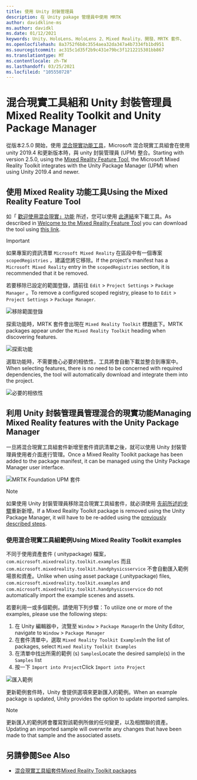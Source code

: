 ```yaml
---
title: 使用 Unity 封裝管理員
description: 在 Unity pakage 管理員中使用 MRTK
author: davidkline-ms
ms.author: davidkl
ms.date: 01/12/2021
keywords: Unity、HoloLens、HoloLens 2、Mixed Reality、開發、MRTK 套件、
ms.openlocfilehash: 8a3752f6b8c3554aea32da347a4b7334fb1bd951
ms.sourcegitcommit: ac315c1d35f2b9c431e79bc3f1212215301bb867
ms.translationtype: MT
ms.contentlocale: zh-TW
ms.lasthandoff: 03/25/2021
ms.locfileid: "105550728"
---
```

# <a name="mixed-reality-toolkit-and-unity-package-manager"></a><span data-ttu-id="02a7b-104">混合現實工具組和 Unity 封裝管理員</span><span class="sxs-lookup"><span data-stu-id="02a7b-104">Mixed Reality Toolkit and Unity Package Manager</span></span>

<span data-ttu-id="02a7b-105">從版本2.5.0 開始，使用 [混合現實功能工具](/windows/mixed-reality/develop/unity/welcome-to-mr-feature-tool)，Microsoft 混合現實工具組會在使用 unity 2019.4 和更新版本時，與 unity 封裝管理員 (UPM) 整合。</span><span class="sxs-lookup"><span data-stu-id="02a7b-105">Starting with version 2.5.0, using the [Mixed Reality Feature Tool](/windows/mixed-reality/develop/unity/welcome-to-mr-feature-tool), the Microsoft Mixed Reality Toolkit integrates with the Unity Package Manager (UPM) when using Unity 2019.4 and newer.</span></span>

## <a name="using-the-mixed-reality-feature-tool"></a><span data-ttu-id="02a7b-106">使用 Mixed Reality 功能工具</span><span class="sxs-lookup"><span data-stu-id="02a7b-106">Using the Mixed Reality Feature Tool</span></span>

<span data-ttu-id="02a7b-107">如「 [歡迎使用混合現實」功能](/windows/mixed-reality/develop/unity/welcome-to-mr-feature-tool) 所述，您可以使用 [此連結](https://aka.ms/MRFeatureTool)來下載工具。</span><span class="sxs-lookup"><span data-stu-id="02a7b-107">As described in [Welcome to the Mixed Reality Feature Tool](/windows/mixed-reality/develop/unity/welcome-to-mr-feature-tool) you can download the tool using [this link](https://aka.ms/MRFeatureTool).</span></span>

> [!IMPORTANT]
> <span data-ttu-id="02a7b-108">如果專案的資訊清單 `Microsoft Mixed Reality` 在區段中有一個專案 `scopedRegistries` ，建議您將它移除。</span><span class="sxs-lookup"><span data-stu-id="02a7b-108">If the project's manifest has a `Microsoft Mixed Reality` entry in the `scopedRegistries` section, it is recommended that it be removed.</span></span>
>
> <span data-ttu-id="02a7b-109">若要移除已設定的範圍登錄，請前往 `Edit`  >  `Project Settings`  >  `Package Manager` 。</span><span class="sxs-lookup"><span data-stu-id="02a7b-109">To remove a configured scoped registry, please to to `Edit` > `Project Settings` > `Package Manager`.</span></span>
>
> ![移除範圍登錄](../features/images/packaging/RemoveScopedRegistry.png)

<span data-ttu-id="02a7b-111">探索功能時，MRTK 套件會出現在 `Mixed Reality Toolkit` 標題底下。</span><span class="sxs-lookup"><span data-stu-id="02a7b-111">MRTK packages appear under the `Mixed Reality Toolkit` heading when discovering features.</span></span>

![探索功能](../features/images/packaging/DiscoverFeatures.png)

<span data-ttu-id="02a7b-113">選取功能時，不需要擔心必要的相依性，工具將會自動下載並整合到專案中。</span><span class="sxs-lookup"><span data-stu-id="02a7b-113">When selecting features, there is no need to be concerned with required dependencies, the tool will automatically download and integrate them into the project.</span></span>

![必要的相依性](../features/images/packaging/RequiredDependencies.png)

## <a name="managing-mixed-reality-features-with-the-unity-package-manager"></a><span data-ttu-id="02a7b-115">利用 Unity 封裝管理員管理混合的現實功能</span><span class="sxs-lookup"><span data-stu-id="02a7b-115">Managing Mixed Reality features with the Unity Package Manager</span></span>

<span data-ttu-id="02a7b-116">一旦將混合現實工具組套件新增至套件資訊清單之後，就可以使用 Unity 封裝管理員使用者介面進行管理。</span><span class="sxs-lookup"><span data-stu-id="02a7b-116">Once a Mixed Reality Toolkit package has been added to the package manifest, it can be managed using the Unity Package Manager user interface.</span></span>

![MRTK Foundation UPM 套件](../features/images/packaging/MRTK_FoundationUPM.png)

> [!NOTE]
> <span data-ttu-id="02a7b-118">如果使用 Unity 封裝管理員移除混合現實工具組套件，就必須使用 [先前所述的步驟](#using-the-mixed-reality-feature-tool)重新新增。</span><span class="sxs-lookup"><span data-stu-id="02a7b-118">If a Mixed Reality Toolkit package is removed using the Unity Package Manager, it will have to be re-added using the [previously described steps](#using-the-mixed-reality-feature-tool).</span></span>

### <a name="using-mixed-reality-toolkit-examples"></a><span data-ttu-id="02a7b-119">使用混合現實工具組範例</span><span class="sxs-lookup"><span data-stu-id="02a7b-119">Using Mixed Reality Toolkit examples</span></span>

<span data-ttu-id="02a7b-120">不同于使用資產套件 ( unitypackage) 檔案， `com.microsoft.mixedreality.toolkit.examples` 而且 `com.microsoft.mixedreality.toolkit.handphysicsservice` 不會自動匯入範例場景和資產。</span><span class="sxs-lookup"><span data-stu-id="02a7b-120">Unlike when using asset package (.unitypackage) files, `com.microsoft.mixedreality.toolkit.examples` and `com.microsoft.mixedreality.toolkit.handphysicsservice` do not automatically import the example scenes and assets.</span></span>

<span data-ttu-id="02a7b-121">若要利用一或多個範例，請使用下列步驟：</span><span class="sxs-lookup"><span data-stu-id="02a7b-121">To utilize one or more of the examples, please use the following steps:</span></span>

1. <span data-ttu-id="02a7b-122">在 Unity 編輯器中，流覽至 `Window` > `Package Manager`</span><span class="sxs-lookup"><span data-stu-id="02a7b-122">In the Unity Editor, navigate to `Window` > `Package Manager`</span></span>
1. <span data-ttu-id="02a7b-123">在套件清單中，選取 `Mixed Reality Toolkit Examples`</span><span class="sxs-lookup"><span data-stu-id="02a7b-123">In the list of packages, select `Mixed Reality Toolkit Examples`</span></span>
1. <span data-ttu-id="02a7b-124">在清單中找出所需的範例 (s) `Samples`</span><span class="sxs-lookup"><span data-stu-id="02a7b-124">Locate the desired sample(s) in the `Samples` list</span></span>
1. <span data-ttu-id="02a7b-125">按一下 `Import into Project`</span><span class="sxs-lookup"><span data-stu-id="02a7b-125">Click `Import into Project`</span></span>

![匯入範例](../features/images/packaging/MRTK_ExamplesUpm.png)

<span data-ttu-id="02a7b-127">更新範例套件時，Unity 會提供選項來更新匯入的範例。</span><span class="sxs-lookup"><span data-stu-id="02a7b-127">When an example package is updated, Unity provides the option to update imported samples.</span></span>

> [!NOTE]
> <span data-ttu-id="02a7b-128">更新匯入的範例將會覆寫對該範例所做的任何變更，以及相關聯的資產。</span><span class="sxs-lookup"><span data-stu-id="02a7b-128">Updating an imported sample will overwrite any changes that have been made to that sample and the associated assets.</span></span>

## <a name="see-also"></a><span data-ttu-id="02a7b-129">另請參閱</span><span class="sxs-lookup"><span data-stu-id="02a7b-129">See Also</span></span>

- [<span data-ttu-id="02a7b-130">混合現實工具組套件</span><span class="sxs-lookup"><span data-stu-id="02a7b-130">Mixed Reality Toolkit packages</span></span>](../packages/mrtk-packages.md)